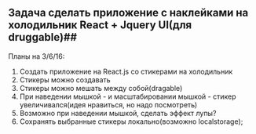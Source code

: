 ## Задача сделать приложение с наклейками на холодильник React + Jquery UI(для  druggable)##

Планы на 3/6/16:
1. Создать приложение на React.js cо стикерами на холодильник
2. Стикеры можно создавать
3. Стикеры можно мешать между собой(dragable)
4. При наведении мышкой - и масштабировании мышкой - стикер увеличивался(идея нравиться, но надо посмотреть)
5. Возможно при наведении мышкой, сделать эффект лупы?
6. Сохранять выбранные стикеры локально(возможно localstorage);
